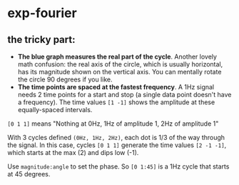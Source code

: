 # exp-fourier

## the tricky part:

- **The blue graph measures the real part of the cycle**. Another lovely math confusion: the real axis of the circle, which is usually horizontal, has its magnitude shown on 
the vertical axis. You can mentally rotate the circle 90 degrees if you like.
- **The time points are spaced at the fastest frequency**. A 1Hz signal needs 2 time points for a start and stop (a single data point doesn't have a frequency). 
The time values `[1 -1]` shows the amplitude at these equally-spaced intervals.

`[0 1 1]` means "Nothing at 0Hz, 1Hz of amplitude 1, 2Hz of amplitude 1"

 With 3 cycles defined `(0Hz, 1Hz, 2Hz)`, each dot is 1/3 of the way through the signal. In this case, cycles `[0 1 1]` generate the time values `[2 -1 -1]`, 
 which starts at the max (2) and dips low (-1).
 
 Use `magnitude:angle` to set the phase. So `[0 1:45]` is a 1Hz cycle that starts at 45 degrees.
